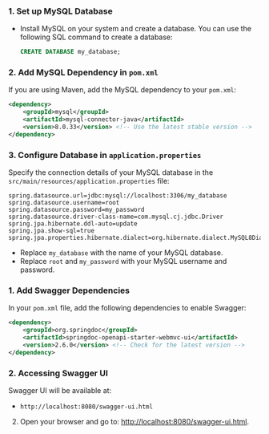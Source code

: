 ### 1. **Set up MySQL Database**
   - Install MySQL on your system and create a database. You can use the following SQL command to create a database:

     ```sql
     CREATE DATABASE my_database;
     ```

### 2. **Add MySQL Dependency in `pom.xml`**
   If you are using Maven, add the MySQL dependency to your `pom.xml`:

   ```xml
   <dependency>
       <groupId>mysql</groupId>
       <artifactId>mysql-connector-java</artifactId>
       <version>8.0.33</version> <!-- Use the latest stable version -->
   </dependency>
   ```

### 3. **Configure Database in `application.properties`**
   Specify the connection details of your MySQL database in the `src/main/resources/application.properties` file:

   ```properties
   spring.datasource.url=jdbc:mysql://localhost:3306/my_database
   spring.datasource.username=root
   spring.datasource.password=my_password
   spring.datasource.driver-class-name=com.mysql.cj.jdbc.Driver
   spring.jpa.hibernate.ddl-auto=update
   spring.jpa.show-sql=true
   spring.jpa.properties.hibernate.dialect=org.hibernate.dialect.MySQL8Dialect
   ```

   - Replace `my_database` with the name of your MySQL database.
   - Replace `root` and `my_password` with your MySQL username and password.



### 1. **Add Swagger Dependencies**
In your `pom.xml` file, add the following dependencies to enable Swagger:

```xml
<dependency>
    <groupId>org.springdoc</groupId>
    <artifactId>springdoc-openapi-starter-webmvc-ui</artifactId>
    <version>2.6.0</version> <!-- Check for the latest version -->
</dependency>
```

### 2. **Accessing Swagger UI**
Swagger UI will be available at:
- `http://localhost:8080/swagger-ui.html`

2. Open your browser and go to: [http://localhost:8080/swagger-ui.html](http://localhost:8080/swagger-ui.html).
